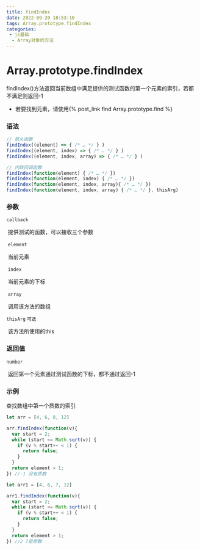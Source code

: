```yaml
---
title: findIndex
date: 2022-09-20 18:53:10
tags: Array.prototype.findIndex
categories:
 - js基础
  - Array对象的方法
---
```


# Array.prototype.findIndex

findIndex()方法返回当前数组中满足提供的测试函数的第一个元素的索引，若都不满足则返回-1

- 若要找到元素，请使用{% post_link find Array.prototype.find %}

### 语法

```javascript
// 箭头函数
findIndex((element) => { /* … */ } )
findIndex((element, index) => { /* … */ } )
findIndex((element, index, array) => { /* … */ } )

// 内联回调函数
findIndex(function(element) { /* … */ })
findIndex(function(element, index) { /* … */ })
findIndex(function(element, index, array){ /* … */ })
findIndex(function(element, index, array) { /* … */ }, thisArg)
```

### 参数

`callback`

​	提供测试的函数，可以接收三个参数

​	`element`

​		当前元素

​	`index`

​		当前元素的下标

​	`array`

​		调用该方法的数组

`thisArg`	`可选`

​	该方法所使用的this

### 返回值

`number`

​	返回第一个元素通过测试函数的下标，都不通过返回-1

### 示例

查找数组中第一个质数的索引

```javascript
let arr = [4, 6, 8, 12]

arr.findIndex(function(v){
  var start = 2;
  while (start <= Math.sqrt(v)) {
    if (v % start++ < 1) {
      return false;
    }
  }
  return element > 1;
}) //-1 没有质数

let arr1 = [4, 6, 7, 12]

arr1.findIndex(function(v){
  var start = 2;
  while (start <= Math.sqrt(v)) {
    if (v % start++ < 1) {
      return false;
    }
  }
  return element > 1;
}) //2 7是质数
```

